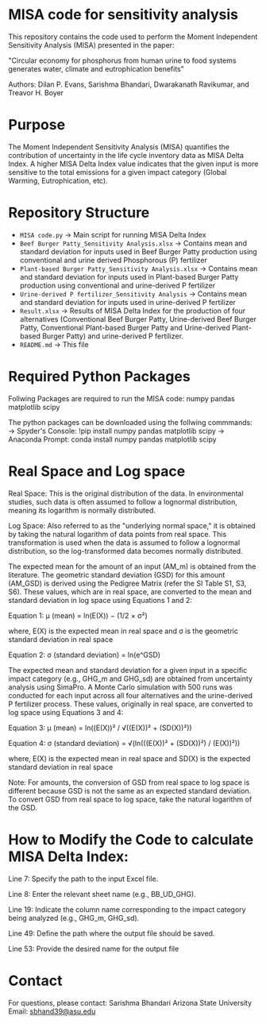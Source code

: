 # MISA code for sensitivity analysis
This repository contains the code used to perform the Moment Independent Sensitivity Analysis (MISA) presented in the paper:

"Circular economy for phosphorus from human urine to food systems generates water, climate and eutrophication benefits" 

Authors: Dilan P. Evans, Sarishma Bhandari, Dwarakanath Ravikumar, and Treavor H. Boyer

# Purpose
The Moment Independent Sensitivity Analysis (MISA) quantifies the contribution of uncertainty in the life cycle inventory data as MISA Delta Index. A higher MISA Delta Index value indicates that the given input is more sensitive to the total emissions for a given impact category (Global Warming, Eutrophication, etc).

# Repository Structure
- `MISA code.py`                                         → Main script for running MISA Delta Index
- `Beef Burger Patty_Sensitivity Analysis.xlsx`          → Contains mean and standard deviation for inputs used in Beef Burger Patty production using conventional and urine derived Phosphorous (P) fertilizer
- `Plant-based Burger Patty_Sensitivity Analysis.xlsx`   → Contains mean and standard deviation for inputs used in Plant-based Burger Patty production using conventional and urine-derived P fertilizer
- `Urine-derived P fertilizer_Sensitivity Analysis`      → Contains mean and standard deviation for inputs used in urine-derived P fertilizer
- `Result.xlsx`                                          → Results of MISA Delta Index for the production of four alternatives (Conventional Beef Burger Patty, Urine-derived Beef Burger Patty, Conventional Plant-based Burger Patty and Urine-derived Plant-based Burger Patty) and urine-derived P fertilizer. 
- `README.md`                                            → This file

# Required Python Packages
Follwing Packages are required to run the MISA code:
numpy
pandas
matplotlib
scipy

The python packages can be downloaded using the follwing commmands:
→ Spyder's Console: !pip install numpy pandas matplotlib scipy
→ Anaconda Prompt: conda install numpy pandas matplotlib scipy

# Real Space and Log space 
Real Space: This is the original distribution of the data. In environmental studies, such data is often assumed to follow a lognormal distribution, meaning its logarithm is normally distributed.

Log Space: Also referred to as the "underlying normal space," it is obtained by taking the natural logarithm of data points from real space. This transformation is used when the data is assumed to follow a lognormal distribution, so the log-transformed data becomes normally distributed.

The expected mean for the amount of an input (AM_m) is obtained from the literature. The geometric standard deviation (GSD) for this amount (AM_GSD) is derived using the Pedigree Matrix (refer the SI Table S1, S3, S6). These values, which are in real space, are converted to the mean and standard deviation in log space using Equations 1 and 2:

Equation 1: μ (mean) = ln(E(X)) − (1/2 × σ²)

where,
E(X) is the expected mean in real space
and σ is the geometric standard deviation in real space

Equation 2: σ (standard deviation) = ln(e^GSD)

The expected mean and standard deviation for a given input in a specific impact category (e.g., GHG_m and GHG_sd) are obtained from uncertainty analysis using SimaPro. A Monte Carlo simulation with 500 runs was conducted for each input across all four alternatives and the urine-derived P fertilizer process. These values, originally in real space, are converted to log space using Equations 3 and 4:

Equation 3: μ (mean) = ln((E(X))² / √((E(X))² + (SD(X))²))

Equation 4: σ (standard deviation) = √(ln(((E(X))² + (SD(X))²) / (E(X))²))

where,
E(X) is the expected mean in real space
and SD(X) is the expected standard deviation in real space

Note: For amounts, the conversion of GSD from real space to log space is different because GSD is not the same as an expected standard deviation. To convert GSD from real space to log space, take the natural logarithm of the GSD.

# How to Modify the Code to calculate MISA Delta Index:

Line 7: Specify the path to the input Excel file.

Line 8: Enter the relevant sheet name (e.g., BB_UD_GHG).

Line 19: Indicate the column name corresponding to the impact category being analyzed (e.g., GHG_m, GHG_sd).

Line 49: Define the path where the output file should be saved.

Line 53: Provide the desired name for the output file

# Contact
For questions, please contact:
Sarishma Bhandari
Arizona State University
Email: sbhand39@asu.edu
